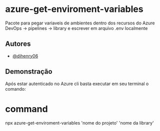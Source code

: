 # azure-get-enviroment-variables

Pacote para pegar variaveis de ambientes dentro dos recursos do Azure DevOps -> pipelines -> library e escrever em arquivo .env localmente

## Autores

- [@dihenry06](https://github.com/Dihenry06)

## Demonstração

Após estar autenticado no Azure cli basta executar em seu terminal o comando:

# command

npx azure-get-enviroment-variables 'nome do projeto' 'nome da library'

